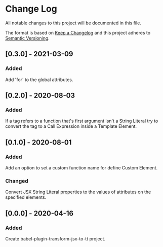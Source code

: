 # Change Log

All notable changes to this project will be documented in this file.

The format is based on [Keep a Changelog](http://keepachangelog.com/)
and this project adheres to [Semantic Versioning](http://semver.org/).

<!-- ## [X.Y.Z] - YYYY-MM-DD -->

<!-- ### Added -->
<!-- ### Changed -->
<!-- ### Deprecated -->
<!-- ### Removed -->
<!-- ### Fixed -->
<!-- ### Security -->

<!-- ## Unreleased -->


## [0.3.0] - 2021-03-09

### Added
Add 'for' to the global attributes.


## [0.2.0] - 2020-08-03

### Added
If a tag refers to a function that's first argument isn't a String Literal try to convert the tag to a Call Expression inside a Template Element.

## [0.1.0] - 2020-08-01

### Added
Add an option to set a custom function name for define Custom Element.
### Changed
Convert JSX String Literal properties to the values of attributes on the specified elements.


## [0.0.0] - 2020-04-16

### Added
Create babel-plugin-transform-jsx-to-tt project.
